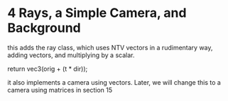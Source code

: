 # 4 Rays, a Simple Camera, and Background

this adds the ray class, which uses NTV vectors in a rudimentary way, adding vectors, and multiplying by a scalar.

return vec3(orig + (t * dir));

it also implements a camera using vectors. Later, we will change this to a camera using matrices in section 15
